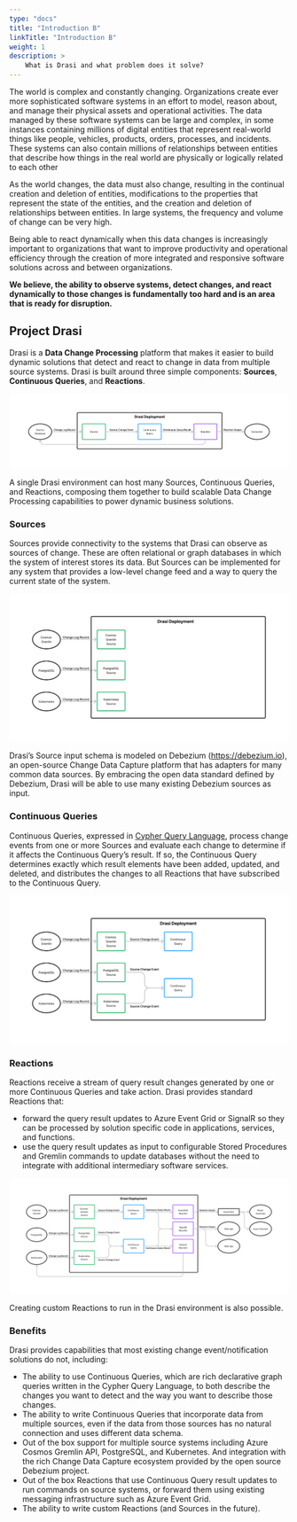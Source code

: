 ```yaml
---
type: "docs"
title: "Introduction B"
linkTitle: "Introduction B"
weight: 1
description: >
    What is Drasi and what problem does it solve?
---
```


The world is complex and constantly changing. Organizations create ever more sophisticated software systems in an effort to model, reason about, and manage their physical assets and operational activities. The data managed by these software systems can be large and complex, in some instances containing millions of digital entities that represent real-world things like people, vehicles, products, orders, processes, and incidents. These systems can also contain millions of relationships between entities that describe how things in the real world are physically or logically related to each other

As the world changes, the data must also change, resulting in the continual creation and deletion of entities, modifications to the properties that represent the state of the entities, and the creation and deletion of relationships between entities. In large systems, the frequency and volume of change can be very high. 

Being able to react dynamically when this data changes is increasingly important to organizations that want to improve productivity and operational efficiency through the creation of more integrated and responsive software solutions across and between organizations.

**We believe, the ability to observe systems, detect changes, and react dynamically to those changes is fundamentally too hard and is an area that is ready for disruption.**

## Project Drasi
Drasi is a **Data Change Processing** platform that makes it easier to build dynamic solutions that detect and react to change in data from multiple source systems. Drasi is built around three simple components: **Sources**, **Continuous Queries**, and **Reactions**. 

 ![Send to End](end_to_end.png)

A single Drasi environment can host many Sources, Continuous Queries, and Reactions, composing them together to build scalable Data Change Processing capabilities to power dynamic business solutions. 

### Sources
Sources provide connectivity to the systems that Drasi can observe as sources of change. These are often relational or graph databases in which the system of interest stores its data. But Sources can be implemented for any system that provides a low-level change feed and a way to query the current state of the system. 

 ![Sources](sources.png)

Drasi’s Source input schema is modeled on Debezium (https://debezium.io), an open-source Change Data Capture platform that has adapters for many common data sources. By embracing the open data standard defined by Debezium, Drasi will be able to use many existing Debezium sources as input. 

### Continuous Queries
Continuous Queries, expressed in [Cypher Query Language](https://neo4j.com/developer/cypher/), process change events from one or more Sources and evaluate each change to determine if it affects the Continuous Query’s result. If so, the Continuous Query determines exactly which result elements have been added, updated, and deleted, and distributes the changes to all Reactions that have subscribed to the Continuous Query.

 ![Continuous Queries](queries.png)

### Reactions
Reactions receive a stream of query result changes generated by one or more Continuous Queries and take action. Drasi provides standard Reactions that:
- forward the query result updates to Azure Event Grid or SignalR so they can be processed by solution specific code in applications, services, and functions.
- use the query result updates as input to configurable Stored Procedures and Gremlin commands to update databases without the need to integrate with additional intermediary software services.

 ![Reactions](reactions.png)

Creating custom Reactions to run in the Drasi environment is also possible.

### Benefits
Drasi provides capabilities that most existing change event/notification solutions do not, including:
- The ability to use Continuous Queries, which are rich declarative graph queries written in the Cypher Query Language, to both describe the changes you want to detect and the way you want to describe those changes. 
- The ability to write Continuous Queries that incorporate data from multiple sources, even if the data from those sources has no natural connection and uses different data schema.
- Out of the box support for multiple source systems including Azure Cosmos Gremlin API, PostgreSQL, and Kubernetes. And integration with the rich Change Data Capture ecosystem provided by the open source Debezium project.
- Out of the box Reactions that use Continuous Query result updates to run commands on source systems, or forward them using existing messaging infrastructure such as Azure Event Grid.
- The ability to write custom Reactions (and Sources in the future).